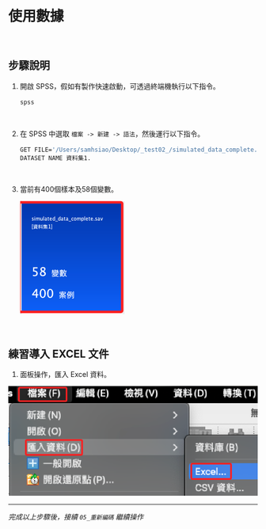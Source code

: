 # 使用數據

<br>

## 步驟說明

1. 開啟 SPSS，假如有製作快速啟動，可透過終端機執行以下指令。

    ```bash
    spss
    ```

<br>

2. 在 SPSS 中選取 `檔案 -> 新建 -> 語法`，然後運行以下指令。

    ```bash
    GET FILE='/Users/samhsiao/Desktop/_test02_/simulated_data_complete.sav'.
    DATASET NAME 資料集1.
    ```

<br>

3. 當前有400個樣本及58個變數。

    ![](images/img_01.png)

<br>

## 練習導入 EXCEL 文件

1. 面板操作，匯入 Excel 資料。

![](images/img_03.png)

___

_完成以上步驟後，接續 `05_重新編碼` 繼續操作_